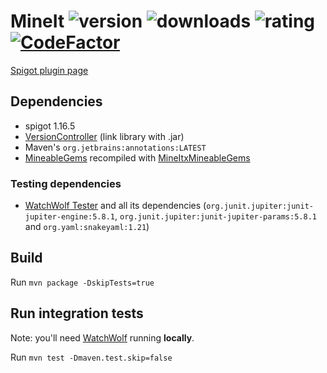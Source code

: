 # MineIt ![version](https://badges.spiget.org/resources/version/Version-green-69161.svg) ![downloads](https://badges.spiget.org/resources/downloads/Downloads-blue-69161.svg) ![rating](https://badges.spiget.org/resources/rating/Rating-blue-69161.svg) [![CodeFactor](https://www.codefactor.io/repository/github/rogermiranda1000/mineit/badge)](https://www.codefactor.io/repository/github/rogermiranda1000/mineit)
[Spigot plugin page](https://www.spigotmc.org/resources/mine-it.69161/)

## Dependencies
- spigot 1.16.5
- [VersionController](https://github.com/rogermiranda1000/Spigot-VersionController) (link library with .jar)
- Maven's `org.jetbrains:annotations:LATEST`
- [MineableGems](https://www.spigotmc.org/resources/mineablegems-1-8-8-1-18-create-and-customize-your-own-drops.83807/) recompiled with [MineItxMineableGems](https://www.spigotmc.org/resources/mineit-x-mineablegems.103464/)

### Testing dependencies
- [WatchWolf Tester](https://github.com/rogermiranda1000/WatchWolf-Tester) and all its dependencies (`org.junit.jupiter:junit-jupiter-engine:5.8.1`, `org.junit.jupiter:junit-jupiter-params:5.8.1` and `org.yaml:snakeyaml:1.21`)

## Build
Run `mvn package -DskipTests=true`

## Run integration tests

Note: you'll need [WatchWolf](https://watchwolf.dev/) running **locally**.

Run `mvn test -Dmaven.test.skip=false`